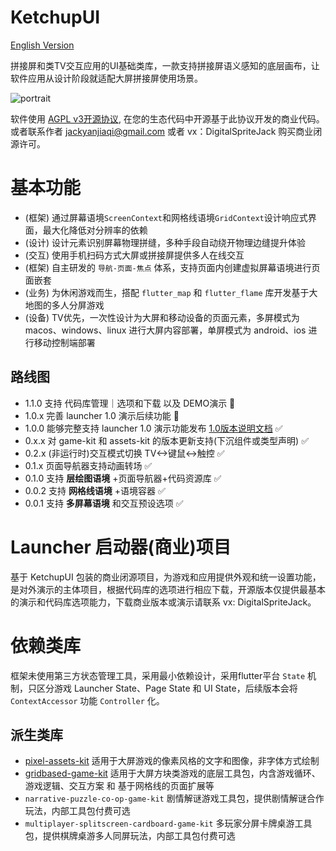 # KetchupUI

[English Version](/README.md)

拼接屏和类TV交互应用的UI基础类库，一款支持拼接屏语义感知的底层画布，让软件应用从设计阶段就适配大屏拼接屏使用场景。

![portrait](pic/demo_1.0.0_dev.1.gif)

软件使用 [AGPL v3开源协议](/LICENSE), 在您的生态代码中开源基于此协议开发的商业代码。或者联系作者 jackyanjiaqi@gmail.com 或者 vx：DigitalSpriteJack 购买商业闭源许可。

# 基本功能

- (框架) 通过屏幕语境`ScreenContext`和网格线语境`GridContext`设计响应式界面，最大化降低对分辨率的依赖
- (设计) 设计元素识别屏幕物理拼缝，多种手段自动绕开物理边缝提升体验
- (交互) 使用手机扫码方式大屏或拼接屏提供多人在线交互
- (框架) 自主研发的 `导航-页面-焦点` 体系，支持页面内创建虚拟屏幕语境进行页面嵌套
- (业务) 为休闲游戏而生，搭配 `flutter_map` 和 `flutter_flame` 库开发基于大地图的多人分屏游戏
- (设备) TV优先，一次性设计为大屏和移动设备的页面元素，多屏模式为 macos、windows、linux 进行大屏内容部署，单屏模式为 android、ios 进行移动控制端部署


## 路线图

- 1.1.0 支持 代码库管理｜选项和下载 以及 DEMO演示 📅
- 1.0.x 完善 launcher 1.0 演示后续功能 📅
- 1.0.0 能够完整支持 launcher 1.0 演示功能发布 [1.0版本说明文档](/CHANGELOG.zh-cn.md)  ✅
- 0.x.x 对 game-kit 和 assets-kit 的版本更新支持(下沉组件或类型声明) ✅
- 0.2.x (非运行时)交互模式切换 TV<->键鼠<->触控 ✅
- 0.1.x 页面导航器支持动画转场 ✅
- 0.1.0 支持 **层绘图语境** +页面导航器+代码资源库 ✅
- 0.0.2 支持 **网格线语境** +语境容器 ✅
- 0.0.1 支持 **多屏幕语境** 和交互预设选项 ✅

# Launcher 启动器(商业)项目

基于 KetchupUI 包装的商业闭源项目，为游戏和应用提供外观和统一设置功能，是对外演示的主体项目，根据代码库的选项进行相应下载，开源版本仅提供最基本的演示和代码库选项能力，下载商业版本或演示请联系 vx: DigitalSpriteJack。

# 依赖类库

框架未使用第三方状态管理工具，采用最小依赖设计，采用flutter平台 `State` 机制，只区分游戏 Launcher State、Page State 和 UI State，后续版本会将 `ContextAccessor` 功能 `Controller` 化。

## 派生类库
- [pixel-assets-kit](https://github.com/jackyanjiaqi/pixel-assets-kit) 适用于大屏游戏的像素风格的文字和图像，非字体方式绘制
- [gridbased-game-kit](https://github.com/jackyanjiaqi/simple-gridbased-game-kit) 适用于大屏方块类游戏的底层工具包，内含游戏循环、游戏逻辑、交互方案 和 基于网格线的页面扩展等
- `narrative-puzzle-co-op-game-kit` 剧情解谜游戏工具包，提供剧情解谜合作玩法，内部工具包付费可选
- `multiplayer-splitscreen-cardboard-game-kit` 多玩家分屏卡牌桌游工具包，提供棋牌桌游多人同屏玩法，内部工具包付费可选
